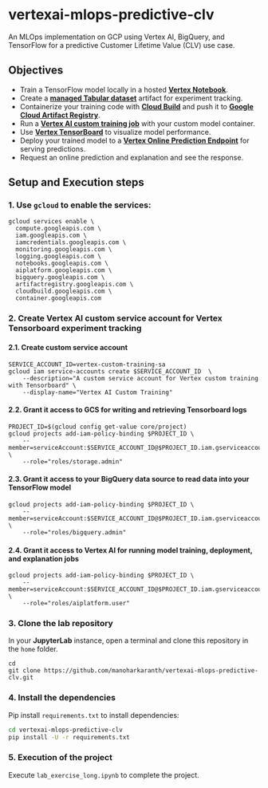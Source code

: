 # vertexai-mlops-predictive-clv
An MLOps implementation on GCP using Vertex AI, BigQuery, and TensorFlow for a predictive Customer Lifetime Value (CLV) use case.

## Objectives

* Train a TensorFlow model locally in a hosted [**Vertex Notebook**](https://cloud.google.com/vertex-ai/docs/general/notebooks?hl=sv).
* Create a [**managed Tabular dataset**](https://cloud.google.com/vertex-ai/docs/training/using-managed-datasets?hl=sv) artifact for experiment tracking.
* Containerize your training code with [**Cloud Build**](https://cloud.google.com/build) and push it to [**Google Cloud Artifact Registry**](https://cloud.google.com/artifact-registry).
* Run a [**Vertex AI custom training job**](https://cloud.google.com/vertex-ai/docs/training/custom-training) with your custom model container.
* Use [**Vertex TensorBoard**](https://cloud.google.com/vertex-ai/docs/experiments/tensorboard-overview) to visualize model performance.
* Deploy your trained model to a [**Vertex Online Prediction Endpoint**](https://cloud.google.com/vertex-ai/docs/predictions/getting-predictions) for serving predictions.
* Request an online prediction and explanation and see the response.

## Setup and Execution steps

### 1. Use `gcloud` to enable the services:

```
gcloud services enable \
  compute.googleapis.com \
  iam.googleapis.com \
  iamcredentials.googleapis.com \
  monitoring.googleapis.com \
  logging.googleapis.com \
  notebooks.googleapis.com \
  aiplatform.googleapis.com \
  bigquery.googleapis.com \
  artifactregistry.googleapis.com \
  cloudbuild.googleapis.com \
  container.googleapis.com
```

### 2. Create Vertex AI custom service account for Vertex Tensorboard experiment tracking

#### 2.1. Create custom service account
```
SERVICE_ACCOUNT_ID=vertex-custom-training-sa
gcloud iam service-accounts create $SERVICE_ACCOUNT_ID  \
    --description="A custom service account for Vertex custom training with Tensorboard" \
    --display-name="Vertex AI Custom Training"
```

#### 2.2. Grant it access to GCS for writing and retrieving Tensorboard logs
```
PROJECT_ID=$(gcloud config get-value core/project)
gcloud projects add-iam-policy-binding $PROJECT_ID \
    --member=serviceAccount:$SERVICE_ACCOUNT_ID@$PROJECT_ID.iam.gserviceaccount.com \
    --role="roles/storage.admin"
```

#### 2.3. Grant it access to your BigQuery data source to read data into your TensorFlow model
```
gcloud projects add-iam-policy-binding $PROJECT_ID \
    --member=serviceAccount:$SERVICE_ACCOUNT_ID@$PROJECT_ID.iam.gserviceaccount.com \
    --role="roles/bigquery.admin"
```

#### 2.4. Grant it access to Vertex AI for running model training, deployment, and explanation jobs
```
gcloud projects add-iam-policy-binding $PROJECT_ID \
    --member=serviceAccount:$SERVICE_ACCOUNT_ID@$PROJECT_ID.iam.gserviceaccount.com \
    --role="roles/aiplatform.user"
```

### 3. Clone the lab repository

In your **JupyterLab** instance, open a terminal and clone this repository in the `home` folder.
```
cd
git clone https://github.com/manoharkaranth/vertexai-mlops-predictive-clv.git
```

### 4. Install the dependencies

Pip install `requirements.txt` to install dependencies:

```bash
cd vertexai-mlops-predictive-clv
pip install -U -r requirements.txt
```

### 5. Execution of the project

Execute `lab_exercise_long.ipynb` to complete the project. 
